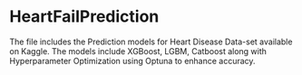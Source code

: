 # HeartFailPrediction
The file includes the Prediction models for Heart Disease Data-set available on Kaggle. The models include XGBoost, LGBM, Catboost along with Hyperparameter Optimization using Optuna to enhance accuracy. 
